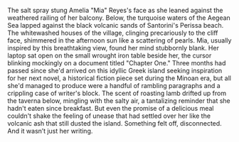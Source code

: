 The salt spray stung Amelia "Mia" Reyes's face as she leaned against the weathered railing of her balcony. Below, the turquoise waters of the Aegean Sea lapped against the black volcanic sands of Santorini's Perissa beach.  The whitewashed houses of the village, clinging precariously to the cliff face, shimmered in the afternoon sun like a scattering of pearls. Mia, usually inspired by this breathtaking view, found her mind stubbornly blank. Her laptop sat open on the small wrought iron table beside her, the cursor blinking mockingly on a document titled "Chapter One."  Three months had passed since she'd arrived on this idyllic Greek island seeking inspiration for her next novel, a historical fiction piece set during the Minoan era, but all she'd managed to produce were a handful of rambling paragraphs and a crippling case of writer's block. The scent of roasting lamb drifted up from the taverna below, mingling with the salty air, a tantalizing reminder that she hadn't eaten since breakfast. But even the promise of a delicious meal couldn't shake the feeling of unease that had settled over her like the volcanic ash that still dusted the island.  Something felt off, disconnected.  And it wasn’t just her writing.
